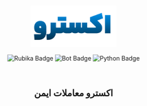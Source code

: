 <p align="center">
  <img src="static/img/xetro-logo.png" alt="Xetro Logo" width="200"/>
</p>

<p align="center">
  <img src="https://img.shields.io/badge/rubika-xetro-4caf50?style=for-the-badge" alt="Rubika Badge"/>
  <img src="https://img.shields.io/badge/xetro-bot-2196f3?style=for-the-badge" alt="Bot Badge"/>
  <img src="https://img.shields.io/badge/xetro-python-ff5722?style=for-the-badge" alt="Python Badge"/>
</p>

<br>

<h2 align="center"><b>اکسترو معاملات ایمن</b></h2>
